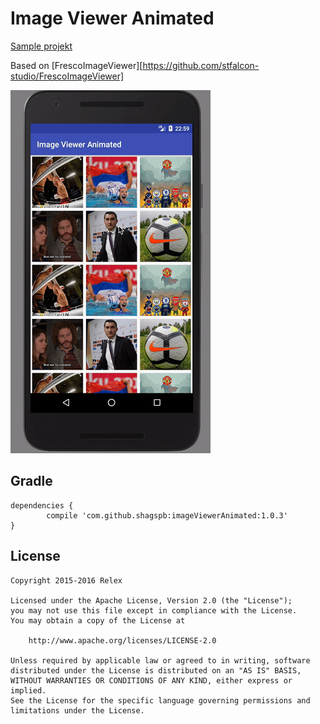 # Image Viewer Animated


[Sample projekt](https://github.com/shagspb/imageViewerAnimated/tree/master/sample)

Based on [FrescoImageViewer][https://github.com/stfalcon-studio/FrescoImageViewer]

![alt tag](images/ezgif.com-video-to-gif.gif)


## Gradle

	dependencies {
	        compile 'com.github.shagspb:imageViewerAnimated:1.0.3'
	}
	
	
## License
```
Copyright 2015-2016 Relex

Licensed under the Apache License, Version 2.0 (the "License");
you may not use this file except in compliance with the License.
You may obtain a copy of the License at

    http://www.apache.org/licenses/LICENSE-2.0

Unless required by applicable law or agreed to in writing, software
distributed under the License is distributed on an "AS IS" BASIS,
WITHOUT WARRANTIES OR CONDITIONS OF ANY KIND, either express or implied.
See the License for the specific language governing permissions and
limitations under the License.
```
